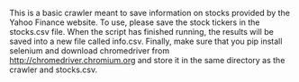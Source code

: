 This is a basic crawler meant to save information on stocks provided by the Yahoo Finance website. To use, please save the stock tickers in the stocks.csv file. When the script has finished running, the results will be saved into a new file called info.csv. Finally, make sure that you pip install selenium and download chromedriver from  http://chromedriver.chromium.org and store it in the same directory as the crawler and stocks.csv.  
